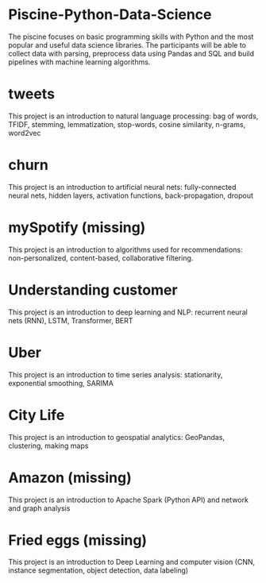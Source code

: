 # Piscine-Python-Data-Science
The piscine focuses on basic programming skills with Python and the most popular and useful data science libraries. The participants will be able to collect data with parsing, preprocess data using Pandas and SQL and build pipelines with machine learning algorithms.

# tweets
This project is an introduction to natural language processing: bag of words, TFIDF, stemming, lemmatization, stop-words, cosine similarity, n-grams, word2vec

# churn
This project is an introduction to artificial neural nets: fully-connected neural nets, hidden layers, activation functions, back-propagation, dropout

# mySpotify (missing)
This project is an introduction to algorithms used for recommendations: non-personalized, content-based, collaborative filtering.

# Understanding customer
This project is an introduction to deep learning and NLP: recurrent neural nets (RNN), LSTM, Transformer, BERT

# Uber
This project is an introduction to time series analysis: stationarity, exponential smoothing, SARIMA

# City Life
This project is an introduction to geospatial analytics: GeoPandas, clustering, making maps

# Amazon (missing)

This project is an introduction to Apache Spark (Python API) and network and graph analysis

# Fried eggs (missing)
This project is an introduction to Deep Learning and computer vision (CNN, instance segmentation, object detection, data labeling)
